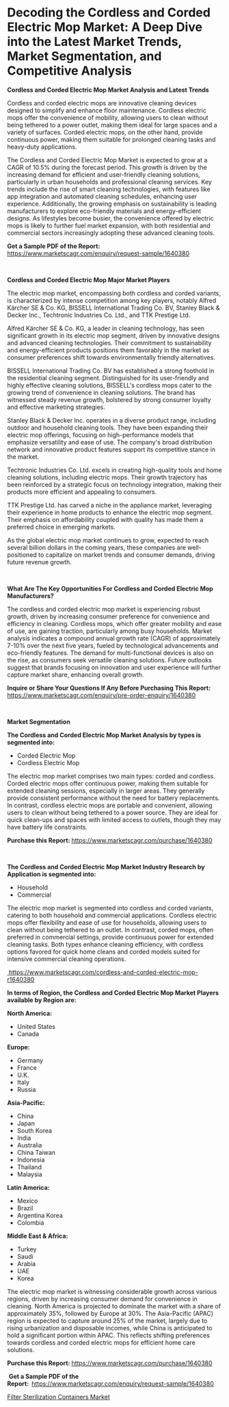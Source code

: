 <p><h1>Decoding the Cordless and Corded Electric Mop Market: A Deep Dive into the Latest Market Trends, Market Segmentation, and Competitive Analysis</h1></p><p><strong>Cordless and Corded Electric Mop Market Analysis and Latest Trends</strong></p>
<p><p>Cordless and corded electric mops are innovative cleaning devices designed to simplify and enhance floor maintenance. Cordless electric mops offer the convenience of mobility, allowing users to clean without being tethered to a power outlet, making them ideal for large spaces and a variety of surfaces. Corded electric mops, on the other hand, provide continuous power, making them suitable for prolonged cleaning tasks and heavy-duty applications.</p><p>The Cordless and Corded Electric Mop Market is expected to grow at a CAGR of 10.5% during the forecast period. This growth is driven by the increasing demand for efficient and user-friendly cleaning solutions, particularly in urban households and professional cleaning services. Key trends include the rise of smart cleaning technologies, with features like app integration and automated cleaning schedules, enhancing user experience. Additionally, the growing emphasis on sustainability is leading manufacturers to explore eco-friendly materials and energy-efficient designs. As lifestyles become busier, the convenience offered by electric mops is likely to further fuel market expansion, with both residential and commercial sectors increasingly adopting these advanced cleaning tools.</p></p>
<p><strong>Get a Sample PDF of the Report:&nbsp;</strong> <a href="https://www.marketscagr.com/enquiry/request-sample/1640380?utm_campaign=2799&utm_medium=2&utm_source=Github&utm_content=ia&utm_term=11042025&utm_id=cordless-and-corded-electric-mop">https://www.marketscagr.com/enquiry/request-sample/1640380</a></p>
<p>&nbsp;</p>
<p><strong>Cordless and Corded Electric Mop Major Market Players</strong></p>
<p><p>The electric mop market, encompassing both cordless and corded variants, is characterized by intense competition among key players, notably Alfred Kärcher SE & Co. KG, BISSELL International Trading Co. BV, Stanley Black & Decker Inc., Techtronic Industries Co. Ltd., and TTK Prestige Ltd.</p><p>Alfred Kärcher SE & Co. KG, a leader in cleaning technology, has seen significant growth in its electric mop segment, driven by innovative designs and advanced cleaning technologies. Their commitment to sustainability and energy-efficient products positions them favorably in the market as consumer preferences shift towards environmentally friendly alternatives.</p><p>BISSELL International Trading Co. BV has established a strong foothold in the residential cleaning segment. Distinguished for its user-friendly and highly effective cleaning solutions, BISSELL's cordless mops cater to the growing trend of convenience in cleaning solutions. The brand has witnessed steady revenue growth, bolstered by strong consumer loyalty and effective marketing strategies.</p><p>Stanley Black & Decker Inc. operates in a diverse product range, including outdoor and household cleaning tools. They have been expanding their electric mop offerings, focusing on high-performance models that emphasize versatility and ease of use. The company's broad distribution network and innovative product features support its competitive stance in the market.</p><p>Techtronic Industries Co. Ltd. excels in creating high-quality tools and home cleaning solutions, including electric mops. Their growth trajectory has been reinforced by a strategic focus on technology integration, making their products more efficient and appealing to consumers. </p><p>TTK Prestige Ltd. has carved a niche in the appliance market, leveraging their experience in home products to enhance the electric mop segment. Their emphasis on affordability coupled with quality has made them a preferred choice in emerging markets.</p><p>As the global electric mop market continues to grow, expected to reach several billion dollars in the coming years, these companies are well-positioned to capitalize on market trends and consumer demands, driving future revenue growth.</p></p>
<p>&nbsp;</p>
<p><strong>What Are The Key Opportunities For Cordless and Corded Electric Mop Manufacturers?</strong></p>
<p><p>The cordless and corded electric mop market is experiencing robust growth, driven by increasing consumer preference for convenience and efficiency in cleaning. Cordless mops, which offer greater mobility and ease of use, are gaining traction, particularly among busy households. Market analysis indicates a compound annual growth rate (CAGR) of approximately 7-10% over the next five years, fueled by technological advancements and eco-friendly features. The demand for multi-functional devices is also on the rise, as consumers seek versatile cleaning solutions. Future outlooks suggest that brands focusing on innovation and user experience will further capture market share, enhancing overall growth.</p></p>
<p><strong>Inquire or Share Your Questions If Any Before Purchasing This Report:</strong> <a href="https://www.marketscagr.com/enquiry/pre-order-enquiry/1640380?utm_campaign=2799&utm_medium=2&utm_source=Github&utm_content=ia&utm_term=11042025&utm_id=cordless-and-corded-electric-mop">https://www.marketscagr.com/enquiry/pre-order-enquiry/1640380</a></p>
<p>&nbsp;</p>
<p><strong>Market Segmentation</strong></p>
<p><strong>The Cordless and Corded Electric Mop Market Analysis by types is segmented into:</strong></p>
<p><ul><li>Corded Electric Mop</li><li>Cordless Electric Mop</li></ul></p>
<p><p>The electric mop market comprises two main types: corded and cordless. Corded electric mops offer continuous power, making them suitable for extended cleaning sessions, especially in larger areas. They generally provide consistent performance without the need for battery replacements. In contrast, cordless electric mops are portable and convenient, allowing users to clean without being tethered to a power source. They are ideal for quick clean-ups and spaces with limited access to outlets, though they may have battery life constraints.</p></p>
<p><strong>Purchase this Report:&nbsp;</strong><a href="https://www.marketscagr.com/purchase/1640380?utm_campaign=2799&utm_medium=2&utm_source=Github&utm_content=ia&utm_term=11042025&utm_id=cordless-and-corded-electric-mop">https://www.marketscagr.com/purchase/1640380</a></p>
<p>&nbsp;</p>
<p><strong>The Cordless and Corded Electric Mop Market Industry Research by Application is segmented into:</strong></p>
<p><ul><li>Household</li><li>Commercial</li></ul></p>
<p><p>The electric mop market is segmented into cordless and corded variants, catering to both household and commercial applications. Cordless electric mops offer flexibility and ease of use for households, allowing users to clean without being tethered to an outlet. In contrast, corded mops, often preferred in commercial settings, provide continuous power for extended cleaning tasks. Both types enhance cleaning efficiency, with cordless options favored for quick home cleans and corded models suited for intensive commercial cleaning operations.</p></p>
<p><a href="https://www.marketscagr.com/cordless-and-corded-electric-mop-r1640380?utm_campaign=2799&utm_medium=2&utm_source=Github&utm_content=ia&utm_term=11042025&utm_id=cordless-and-corded-electric-mop">&nbsp;https://www.marketscagr.com/cordless-and-corded-electric-mop-r1640380</a></p>
<p><strong>In terms of Region, the Cordless and Corded Electric Mop Market Players available by Region are:</strong></p>
<p>
    <p> <strong> North America: </strong>
        <ul>
            <li>United States</li>
            <li>Canada</li>
        </ul>
        </p> 
    <p> <strong> Europe: </strong>
        <ul>
            <li>Germany</li>
            <li>France</li>
            <li>U.K.</li>
            <li>Italy</li>
            <li>Russia</li>
        </ul>
        </p> 
    <p> <strong> Asia-Pacific: </strong>
        <ul>
            <li>China</li>
            <li>Japan</li>
            <li>South Korea</li>
            <li>India</li>
            <li>Australia</li>
            <li>China Taiwan</li>
            <li>Indonesia</li>
            <li>Thailand</li>
            <li>Malaysia</li>
        </ul>
        </p> 
    <p> <strong> Latin America: </strong>
        <ul>
            <li>Mexico</li>
            <li>Brazil</li>
            <li>Argentina Korea</li>
            <li>Colombia</li>
        </ul>
        </p> 
    <p> <strong> Middle East & Africa: </strong>
        <ul>
            <li>Turkey</li>
            <li>Saudi</li>
            <li>Arabia</li>
            <li>UAE</li>
            <li>Korea</li>
        </ul>
    </p>
    </p>
<p><p>The electric mop market is witnessing considerable growth across various regions, driven by increasing consumer demand for convenience in cleaning. North America is projected to dominate the market with a share of approximately 35%, followed by Europe at 30%. The Asia-Pacific (APAC) region is expected to capture around 25% of the market, largely due to rising urbanization and disposable incomes, while China is anticipated to hold a significant portion within APAC. This reflects shifting preferences towards cordless and corded electric mops for efficient home care solutions.</p></p>
<p><strong>Purchase this Report: </strong><a href="https://www.marketscagr.com/purchase/1640380?utm_campaign=2799&utm_medium=2&utm_source=Github&utm_content=ia&utm_term=11042025&utm_id=cordless-and-corded-electric-mop">https://www.marketscagr.com/purchase/1640380</a></p>
<p>&nbsp;<strong>Get a Sample PDF of the Report:&nbsp;&nbsp;</strong><a href="https://www.marketscagr.com/enquiry/request-sample/1640380?utm_campaign=2799&utm_medium=2&utm_source=Github&utm_content=ia&utm_term=11042025&utm_id=cordless-and-corded-electric-mop">https://www.marketscagr.com/enquiry/request-sample/1640380</a></p>
<p><strong></strong></p>
<p><p><a href="https://github.com/rushanday/Market-Research-Report-List-1/blob/main/filter-sterilization-containers-market.md?utm_campaign=2799&utm_medium=2&utm_source=Github&utm_content=ia&utm_term=11042025&utm_id=cordless-and-corded-electric-mop">Filter Sterilization Containers Market</a></p></p>